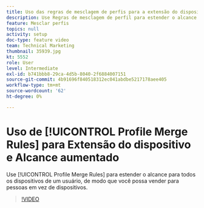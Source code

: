 ```yaml
---
title: Uso das regras de mesclagem de perfis para a extensão do dispositivo e o alcance aumentado
description: Use Regras de mesclagem de perfil para estender o alcance para todos os dispositivos de um usuário, de modo que você possa vender para pessoas em vez de dispositivos.
feature: Mesclar perfis
topics: null
activity: setup
doc-type: feature video
team: Technical Marketing
thumbnail: 35939.jpg
kt: 5552
role: User
level: Intermediate
exl-id: b741bbb8-29ca-4d5b-8040-2f6884007151
source-git-commit: 4b91696f840518312ec041abdbe5217178aee405
workflow-type: tm+mt
source-wordcount: '62'
ht-degree: 0%

---
```


# Uso de [!UICONTROL Profile Merge Rules] para Extensão do dispositivo e Alcance aumentado

Use [!UICONTROL Profile Merge Rules] para estender o alcance para todos os dispositivos de um usuário, de modo que você possa vender para pessoas em vez de dispositivos.

>[!VIDEO](https://video.tv.adobe.com/v/35939/?quality=12&learn=on)
